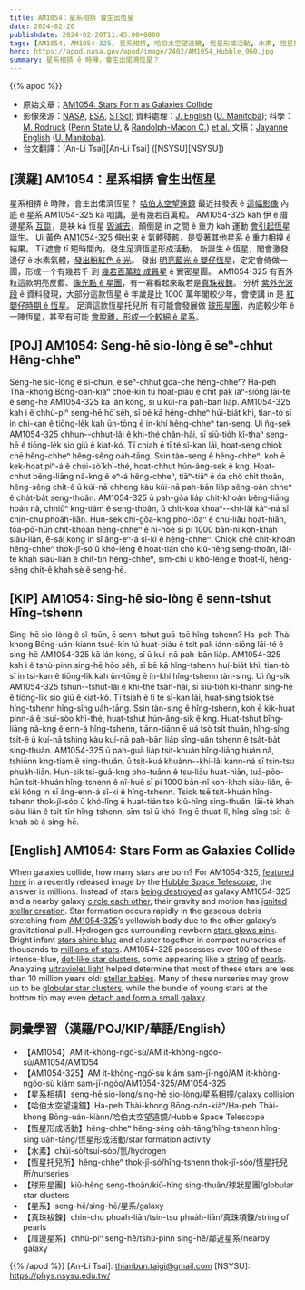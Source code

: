 ```yaml
---
title: AM1054：星系相挵 會生出恆星
date: 2024-02-20
publishdate: 2024-02-20T11:45:00+0800
tags: [AM1054, AM1054-325, 星系相挵, 哈伯太空望遠鏡, 恆星形成活動, 水素, 恆星托兒所, 球形星團, 星系, 真珠袚鍊, 厝邊星系]
hero: https://apod.nasa.gov/apod/image/2402/AM1054_Hubble_960.jpg
summary: 星系相挵 ê 時陣，會生出偌濟恆星？
---
```


{{% apod %}}

- 原始文章：[AM1054: Stars Form as Galaxies Collide](https://apod.nasa.gov/apod/ap240220.html)
- 影像來源：[NASA](https://www.nasa.gov/), [ESA](https://www.esa.int/), [STScI](https://www.stsci.edu/); 資料處理：[J. English](http://www2.physics.umanitoba.ca/u/english/) ([U. Manitoba](https://umanitoba.ca/science/physics-and-astronomy)); 科學：[M. Rodruck](https://sites.psu.edu/mrodruck/) ([Penn State U.](https://science.psu.edu/astro) & [Randolph-Macon C.](https://www.rmc.edu/about-rmc/college-leadership/offices-departments/physics-engineering-and-astrophysics/astrophysics-faculty/)) [et al.](https://arxiv.org/pdf/2309.10267.pdf);文稿：[Jayanne English](http://www2.physics.umanitoba.ca/u/english/) ([U. Manitoba](https://umanitoba.ca/science/physics-and-astronomy)).
- 台文翻譯：[An-Li Tsai][An-Li Tsai] ([NSYSU][NSYSU])

## [漢羅] AM1054：星系相挵 會生出恆星
星系相挵 ê 時陣，會生出偌濟恆星？
[哈伯太空望遠鏡][Hubble Space Telescope] 最近拄發表 ê [這幅影像][featured here] 內底 ê 星系 AM1054-325 kā 咱講，是有幾若百萬粒。
AM1054-325 kah 伊 ê 厝邊星系 [互踅][circle each other]，是袂 kā 恆星 [毀滅去][being destroyed]，顛倒是 in 之間 ê 重力 kah 運動 [會引起恆星誕生][ignited stellar creation]。
Uì 黃色 [AM1054-325][AM1054-325] 伸出來 ê 氣體殘骸，是受著其他星系 ê 重力相搝 ê 結果。
Tī 遮會 tī 短時間內，發生足濟恆星形成活動。
新誕生 ê 恆星，閣會激發 邊仔 ê 水素氣體，[發出粉紅色 ê 光][stars glows pink]。
發出 [明亮藍光 ê 嬰仔恆星][stars shine blue]，定定會倚做一團，形成一个有幾若千 到 [幾若百萬粒 成員星][millions of stars] ê 實密星團。
AM1054-325 有百外粒這款明亮反藍、[像光點 ê 星團][dot-like star clusters]，有一寡看起來敢若是[真珠][pearls][袚][of][鍊][string]。
分析 [紫外光波段][ultraviolet light] ê 資料發現，大部分這款恆星 ê 年歲是比 1000 萬年閣較少年，會使講 in 是 [紅嬰仔時期 ê 恆星][stellar babies]。
足濟這款恆星托兒所 有可能會發展做 [球形星團][globular star clusters]，內底較少年 ê 一陣恆星，甚至有可能 [會脫離，形成一个較細 ê 星系][detach and form a small galaxy]。

## [POJ] AM1054: Seng-hē sio-lòng ē seⁿ-chhut Hêng-chheⁿ
Seng-hē sio-lòng ê sî-chūn, ē seⁿ-chhut gōa-chē hêng-chheⁿ?
Ha-peh Thài-khong Bōng-oán-kiàⁿ chòe-kīn tú hoat-piáu ê chit pak iáⁿ-siōng lāi-té ê seng-hē AM1054-325 kā lán kóng, sī ū kúi-nā pah-bān lia̍p.
AM1054-325 kah i ê chhù-piⁿ seng-hē hō͘ se̍h, sī bē kā hêng-chheⁿ húi-bia̍t khì, tian-tò sī in chi-kan ê tiōng-le̍k kah ūn-tōng ē ín-khí hêng-chheⁿ tàn-seng.
Ùi n̂g-sek AM1054-325 chhun--chhut-lâi ê khì-thé chân-hâi, sī siū-tio̍h kî-thaⁿ seng-hē ê tiōng-le̍k sio giú ê kiat-kó.
Tī chiah ē tī té sî-kan lāi, hoat-seng chiok chē hêng-chheⁿ hêng-sêng oa̍h-tāng.
Ssin tàn-seng ê hêng-chheⁿ, koh ē kek-hoat piⁿ-á ê chúi-sò͘ khì-thé, hoat-chhut hún-âng-sek ê kng.
Hoat-chhut bêng-liāng nâ-kng ê eⁿ-á hêng-chheⁿ, tiāⁿ-tiāⁿ ē óa chò chi̍t thoân, hêng-sêng chi̍t-ê ū kúi-nā chheng kàu kúi-nā pah-bān lia̍p sêng-oân chheⁿ ê cha̍t-ba̍t seng-thoân.
AM1054-325 ū pah-gōa lia̍p chit-khoán bêng-liāng hoán nâ, chhiūⁿ kng-tiám ê seng-thoân, ū chi̍t-kóa khòaⁿ--khí-lâi káⁿ-ná sī chin-chu phoa̍h-liān.
Hun-sek chí-gōa-kng pho-tōaⁿ ê chu-liāu hoat-hiān, tōa-pō͘-hūn chit-khoán hêng-chheⁿ ê nî-hòe sī pí 1000 bān-nî koh-khah siàu-liân, ē-sái kóng in sī âng-eⁿ-á sî-ki ê hêng-chheⁿ.
Chiok chē chit-khoán hêng-chheⁿ thok-jî-só͘ ū khó-lêng ē hoat-tián chò kiû-hêng seng-thoân, lāi-té khah siàu-liân ê chi̍t-tīn hêng-chheⁿ, sīm-chì ū khó-lêng ē thoat-lî, hêng-sêng chi̍t-ê khah sè ê seng-hē.

## [KIP] AM1054: Sing-hē sio-lòng ē senn-tshut Hîng-tshenn
Sing-hē sio-lòng ê sî-tsūn, ē senn-tshut guā-tsē hîng-tshenn?
Ha-peh Thài-khong Bōng-uán-kiànn tsuè-kīn tú huat-piáu ê tsit pak iánn-siōng lāi-té ê sing-hē AM1054-325 kā lán kóng, sī ū kuí-nā pah-bān lia̍p.
AM1054-325 kah i ê tshù-pinn sing-hē hōo se̍h, sī bē kā hîng-tshenn huí-bia̍t khì, tian-tò sī in tsi-kan ê tiōng-li̍k kah ūn-tōng ē ín-khí hîng-tshenn tàn-sing.
Uì n̂g-sik AM1054-325 tshun--tshut-lâi ê khì-thé tsân-hâi, sī siū-tio̍h kî-thann sing-hē ê tiōng-li̍k sio giú ê kiat-kó.
Tī tsiah ē tī té sî-kan lāi, huat-sing tsiok tsē hîng-tshenn hîng-sîng ua̍h-tāng.
Ssin tàn-sing ê hîng-tshenn, koh ē kik-huat pinn-á ê tsuí-sòo khì-thé, huat-tshut hún-âng-sik ê kng.
Huat-tshut bîng-liāng nâ-kng ê enn-á hîng-tshenn, tiānn-tiānn ē uá tsò tsi̍t thuân, hîng-sîng tsi̍t-ê ū kuí-nā tshing kàu kuí-nā pah-bān lia̍p sîng-uân tshenn ê tsa̍t-ba̍t sing-thuân.
AM1054-325 ū pah-guā lia̍p tsit-khuán bîng-liāng huán nâ, tshiūnn kng-tiám ê sing-thuân, ū tsi̍t-kuá khuànn--khí-lâi kánn-ná sī tsin-tsu phua̍h-liān.
Hun-sik tsí-guā-kng pho-tuānn ê tsu-liāu huat-hiān, tuā-pōo-hūn tsit-khuán hîng-tshenn ê nî-huè sī pí 1000 bān-nî koh-khah siàu-liân, ē-sái kóng in sī âng-enn-á sî-ki ê hîng-tshenn.
Tsiok tsē tsit-khuán hîng-tshenn thok-jî-sóo ū khó-lîng ē huat-tián tsò kiû-hîng sing-thuân, lāi-té khah siàu-liân ê tsi̍t-tīn hîng-tshenn, sīm-tsì ū khó-lîng ē thuat-lî, hîng-sîng tsi̍t-ê khah sè ê sing-hē.

## [English] AM1054: Stars Form as Galaxies Collide
When galaxies collide, how many stars are born?
For AM1054-325, [featured here][featured here] in a recently released image by the [Hubble Space Telescope][Hubble Space Telescope], the answer is millions.
Instead of stars [being destroyed][being destroyed] as galaxy AM1054-325 and a nearby galaxy [circle each other][circle each other], their gravity and motion has [ignited stellar creation][ignited stellar creation].
Star formation occurs rapidly in the gaseous debris stretching from [AM1054-325][AM1054-325]’s yellowish body due to the other galaxy’s gravitational pull.
Hydrogen gas surrounding newborn [stars glows pink][stars glows pink].
Bright infant [stars shine blue][stars shine blue] and cluster together in compact nurseries of thousands to [millions of stars][millions of stars].
AM1054-325 possesses over 100 of these intense-blue, [dot-like star clusters][dot-like star clusters], some appearing like a [string][string] [of][of] [pearls][pearls].
Analyzing [ultraviolet light][ultraviolet light] helped determine that most of these stars are less than 10 million years old: [stellar babies][stellar babies].
Many of these nurseries may grow up to be [globular star clusters][globular star clusters], while the bundle of young stars at the bottom tip may even [detach and form a small galaxy][detach and form a small galaxy].

## 詞彙學習（漢羅/POJ/KIP/華語/English）
- 【AM1054】AM it-khòng-ngó͘-sù/AM it-khòng-ngóo-sù/AM1054/AM1054
- 【AM1054-325】AM it-khòng-ngó͘-sù kiám sam-jī-ngó͘/AM it-khòng-ngóo-sù kiám sam-jī-ngóo/AM1054-325/AM1054-325
- 【星系相挵】seng-hē sio-lòng/sing-hē sio-lòng/星系相撞/galaxy collision
- 【哈伯太空望遠鏡】Ha-peh Thài-khong Bōng-oán-kiàⁿ/Ha-peh Thài-khong Bōng-uán-kiànn/哈伯太空望遠鏡/Hubble Space Telescope
- 【恆星形成活動】hêng-chheⁿ hêng-sêng oa̍h-tāng/hîng-tshenn hîng-sîng ua̍h-tāng/恆星形成活動/star formation activity
- 【水素】chúi-sò͘/tsuí-sòo/氫/hydrogen
- 【恆星托兒所】hêng-chheⁿ thok-jî-só͘/hîng-tshenn thok-jî-sóo/恆星托兒所/nurseries
- 【球形星團】kiû-hêng seng-thoân/kiû-hîng sing-thuân/球狀星團/globular star clusters
- 【星系】seng-hē/sing-hē/星系/galaxy
- 【真珠袚鍊】chin-chu phoa̍h-liān/tsin-tsu phua̍h-liān/真珠項鍊/string of pearls
- 【厝邊星系】chhù-piⁿ seng-hē/tshù-pinn sing-hē/鄰近星系/nearby galaxy

{{% /apod %}}
[An-Li Tsai]: thianbun.taigi@gmail.com
[NSYSU]: https://phys.nsysu.edu.tw/

[copyright]: https://apod.nasa.gov/apod/fap/lib/about_apod.html#srapply
[License]: https://creativecommons.org/licenses/by/3.0/

[featured here]:https://hubblesite.org/contents/news-releases/2024/news-2024-004
[Hubble Space Telescope]:https://science.nasa.gov/mission/hubble/
[being destroyed]:https://apod.nasa.gov/apod/ap171016.html
[circle each other]:https://youtu.be/TI5j-6vGGnA
[ignited stellar creation]:https://en.wikipedia.org/wiki/Starburst_galaxy
[AM1054-325]:https://hubblesite.org/contents/media/images/2024/004/01HN3A68AHYZ7YV50T5G2D2K0Y
[stars glows pink]:https://apod.nasa.gov/apod/ap020613.html
[stars shine blue]:https://www.astronomy.com/science/young-hot-and-blue-stars-in-cluster-ngc-2547/
[millions of stars]:https://apod.nasa.gov/apod/ap210110.html
[dot-like star clusters]:https://ui.adsabs.harvard.edu/abs/2023MNRAS.526.2341R/abstract
[string]:https://apod.nasa.gov/apod/ap020525.html
[of]:https://apod.nasa.gov/apod/ap040220.html
[pearls]:https://www.missionjuno.swri.edu/junocam/processing?id=10966
[ultraviolet light]:https://science.nasa.gov/ems/10_ultravioletwaves/
[stellar babies]:https://thumbs.dreamstime.com/b/four-fluffy-golden-british-longhair-cat-isolated-white-background-kittens-sitting-dark-brown-jewelery-box-pearls-127733819.jpg
[globular star clusters]:https://apod.nasa.gov/apod/ap230130.html
[detach and form a small galaxy]:https://apod.nasa.gov/apod/ap151121.html
